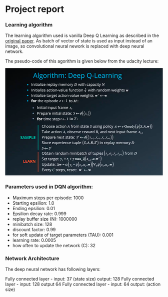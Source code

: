 # Project report
### Learning algorithm

The learning algorithm used is vanilla Deep Q Learning as described in the [original paper](https://storage.googleapis.com/deepmind-media/dqn/DQNNaturePaper.pdf). As batch of vector of state is used as input instead of an image, so convolutional neural nework is replaced with deep neural network. 

The pseudo-code of this agorithm is given below from the udacity lecture:

![DQN Algorithm](images/dqn_algorithm.png)

### Parameters used in DQN algorithm:

* Maximum steps per episode: 1000
* Starting epsilion: 1.0
* Ending epsilion: 0.01
* Epsilion decay rate: 0.999
* replay buffer size (N): 1000000  
* minibatch size: 128         
* discount factor: 0.99            
* for soft update of target parameters (TAU): 0.001              
* learning rate: 0.0005               
* how often to update the network (C): 32        

### Network Architecture
The deep neural network has following layers:

Fully connected layer - input: 37 (state size) output: 128
Fully connected layer - input: 128 output 64
Fully connected layer - input: 64 output: (action size)
